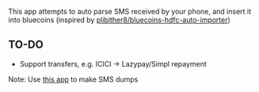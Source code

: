 This app attempts to auto parse SMS received by your phone, and insert it into bluecoins (inspired by [plibither8/bluecoins-hdfc-auto-importer](https://github.com/plibither8/bluecoins-hdfc-auto-importer))

## TO-DO
- Support transfers, e.g. ICICI -> Lazypay/Simpl repayment


Note: Use [this app](https://play.google.com/store/apps/details?id=com.riteshsahu.SMSBackupRestore&hl=en_IN&gl=US) to make SMS dumps